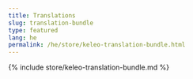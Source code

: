```yaml
---
title: Translations
slug: translation-bundle
type: featured
lang: he
permalink: /he/store/keleo-translation-bundle.html
---
```


{% include store/keleo-translation-bundle.md %}
